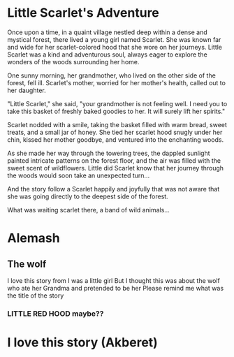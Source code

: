 # Little Scarlet's Adventure

Once upon a time, in a quaint village nestled deep within a dense and mystical forest, there lived a young girl named Scarlet. She was known far and wide for her scarlet-colored hood that she wore on her journeys. Little Scarlet was a kind and adventurous soul, always eager to explore the wonders of the woods surrounding her home.

One sunny morning, her grandmother, who lived on the other side of the forest, fell ill. Scarlet's mother, worried for her mother's health, called out to her daughter.

"Little Scarlet," she said, "your grandmother is not feeling well. I need you to take this basket of freshly baked goodies to her. It will surely lift her spirits."

Scarlet nodded with a smile, taking the basket filled with warm bread, sweet treats, and a small jar of honey. She tied her scarlet hood snugly under her chin, kissed her mother goodbye, and ventured into the enchanting woods.

As she made her way through the towering trees, the dappled sunlight painted intricate patterns on the forest floor, and the air was filled with the sweet scent of wildflowers. Little did Scarlet know that her journey through the woods would soon take an unexpected turn...

And the story follow a Scarlet happily and joyfully that was not aware that she was going directly to the deepest side of the forest.

What was waiting scarlet there, a band of wild animals...

# Alemash
## The wolf
I love this story from I was a little girl
But I thought this was about the wolf who ate her Grandma and pretended to be her
Please remind me what was the title of the story
### LITTLE RED HOOD maybe??
# I love this story (Akberet)

